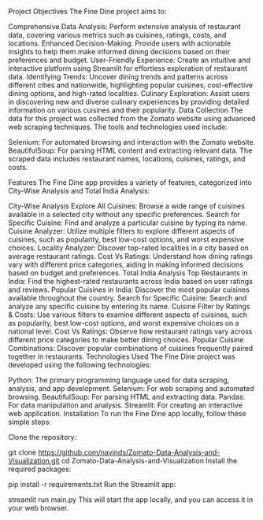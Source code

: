 Project Objectives
The Fine Dine project aims to:

Comprehensive Data Analysis: Perform extensive analysis of restaurant data, covering various metrics such as cuisines, ratings, costs, and locations.
Enhanced Decision-Making: Provide users with actionable insights to help them make informed dining decisions based on their preferences and budget.
User-Friendly Experience: Create an intuitive and interactive platform using Streamlit for effortless exploration of restaurant data.
Identifying Trends: Uncover dining trends and patterns across different cities and nationwide, highlighting popular cuisines, cost-effective dining options, and high-rated localities.
Culinary Exploration: Assist users in discovering new and diverse culinary experiences by providing detailed information on various cuisines and their popularity.
Data Collection
The data for this project was collected from the Zomato website using advanced web scraping techniques. The tools and technologies used include:

Selenium: For automated browsing and interaction with the Zomato website.
BeautifulSoup: For parsing HTML content and extracting relevant data.
The scraped data includes restaurant names, locations, cuisines, ratings, and costs.

Features
The Fine Dine app provides a variety of features, categorized into City-Wise Analysis and Total India Analysis:

City-Wise Analysis
Explore All Cuisines: Browse a wide range of cuisines available in a selected city without any specific preferences.
Search for Specific Cuisine: Find and analyze a particular cuisine by typing its name.
Cuisine Analyzer: Utilize multiple filters to explore different aspects of cuisines, such as popularity, best low-cost options, and worst expensive choices.
Locality Analyzer: Discover top-rated localities in a city based on average restaurant ratings.
Cost Vs Ratings: Understand how dining ratings vary with different price categories, aiding in making informed decisions based on budget and preferences.
Total India Analysis
Top Restaurants in India: Find the highest-rated restaurants across India based on user ratings and reviews.
Popular Cuisines in India: Discover the most popular cuisines available throughout the country.
Search for Specific Cuisine: Search and analyze any specific cuisine by entering its name.
Cuisine Filter by Ratings & Costs: Use various filters to examine different aspects of cuisines, such as popularity, best low-cost options, and worst expensive choices on a national level.
Cost Vs Ratings: Observe how restaurant ratings vary across different price categories to make better dining choices.
Popular Cuisine Combinations: Discover popular combinations of cuisines frequently paired together in restaurants.
Technologies Used
The Fine Dine project was developed using the following technologies:

Python: The primary programming language used for data scraping, analysis, and app development.
Selenium: For web scraping and automated browsing.
BeautifulSoup: For parsing HTML and extracting data.
Pandas: For data manipulation and analysis.
Streamlit: For creating an interactive web application.
Installation
To run the Fine Dine app locally, follow these simple steps:

Clone the repository:

git clone https://github.com/navinds/Zomato-Data-Analysis-and-Visualization.git
cd Zomato-Data-Analysis-and-Visualization
Install the required packages:

pip install -r requirements.txt
Run the Streamlit app:

streamlit run main.py
This will start the app locally, and you can access it in your web browser.
